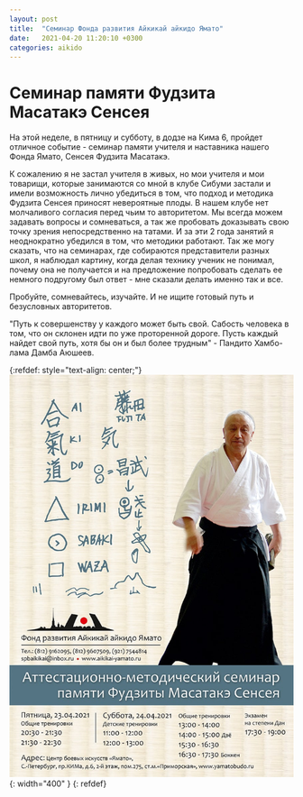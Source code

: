 ```yaml
---
layout: post
title:  "Семинар Фонда развития Айкикай айкидо Ямато"
date:   2021-04-20 11:20:10 +0300
categories: aikido
---
```


# Семинар памяти Фудзита Масатакэ Сенсея

На этой неделе, в пятницу и субботу, в додзе на Кима 6, пройдет отличное событие -
семинар памяти учителя и наставника нашего Фонда Ямато, Сенсея Фудзита Масатакэ.

К сожалению я не застал учителя в живых, но мои учителя и мои товарищи, которые
занимаются со мной в клубе Сибуми застали и имели возможность лично убедиться в
том, что подход и методика Фудзита Сенсея приносят невероятные плоды. В нашем
клубе нет молчаливого согласия перед чьим то авторитетом. Мы всегда можем
задавать вопросы и сомневаться, а так же пробовать доказывать свою точку зрения
непосредственно на татами. И за эти 2 года занятий я неоднократно убедился в том,
что методики работают. Так же могу сказать, что на семинарах, где собираются
представители разных школ, я наблюдал картину, когда делая технику ученик не
понимал, почему она не получается и на предложение попробовать сделать ее немного
подругому был ответ - мне сказали делать именно так и все.

Пробуйте, сомневайтесь, изучайте. И не ищите готовый путь и безусловных
авторитетов. 

"Путь к совершенству у каждого может быть свой. Сабость человека в том, что он
склонен идти по уже проторенной дороге. Пусть каждый найдет свой путь, хотя бы
он и был более трудным" - Пандито Хамбо-лама Дамба Аюшеев.

{:refdef: style="text-align: center;"}
![sensei](assets/images/fujita.jpg){: width="400" }
{: refdef}
